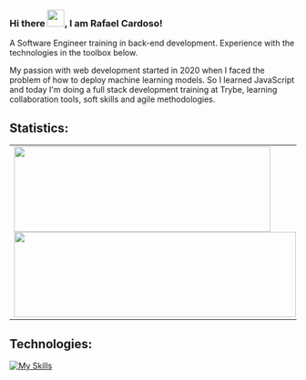 ### Hi there <img src="https://raw.githubusercontent.com/MartinHeinz/MartinHeinz/master/wave.gif" width="30px">, I am Rafael Cardoso!
A Software Engineer training in back-end development. Experience with the technologies in the toolbox below.
<p>
My passion with web development started in 2020 when I faced the problem of how to deploy machine learning models. So I learned JavaScript and today I'm doing a full stack development training at Trybe, learning collaboration tools, soft skills and agile methodologies.
</p>

## Statistics:
<center>
<table>
    <tr>
        <td><img width="450" height="150em" align="left" src="https://github-readme-stats.vercel.app/api/top-langs/?username=rafaelfcardoso&layout=compact&theme=prussian" /><img width="495px" height="150em" align="center" src="https://github-readme-stats.vercel.app/api?username=rafaelfcardoso&layout=compact&theme=prussian"/></td>
    </tr>   
</table>
</center>


## Technologies:

[![My Skills](https://skillicons.dev/icons?i=javascript,bash,mysql,express,react,nodejs,redux,python,docker,git,figma)](https://skillicons.dev)







